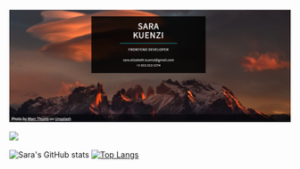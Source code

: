 [![Header](https://github.com/skuenzi/skuenzi/blob/main/pink-mountain-banner.png?raw=true "Header")](https://skuenzi.github.io)


![](https://img.shields.io/static/v1?label=Code&message=JavaScript&color=df6d74?style=plastic&logo=javascript?color=df6d74)




![Sara's GitHub stats](https://github-readme-stats.vercel.app/api?username=skuenzi&show_icons=true&theme=onedark)
[![Top Langs](https://github-readme-stats.vercel.app/api/top-langs/?username=skuenzi&layout=compact&theme=onedark)](https://github.com/anuraghazra/github-readme-stats)

<!--
**skuenzi/skuenzi** is a ✨ _special_ ✨ repository because its `README.md` (this file) appears on your GitHub profile.

Here are some ideas to get you started:

- 🔭 I’m currently working on ...
- 🌱 I’m currently learning ...
- 👯 I’m looking to collaborate on ...
- 🤔 I’m looking for help with ...
- 💬 Ask me about ...
- 📫 How to reach me: ...
- 😄 Pronouns: ...
- ⚡ Fun fact: ...
-->
